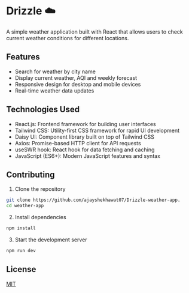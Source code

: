 # Drizzle ☁️

A simple weather application built with React that allows users to check current weather conditions for different locations.

## Features

- Search for weather by city name
- Display current weather, AQI and weekly forecast
- Responsive design for desktop and mobile devices
- Real-time weather data updates

## Technologies Used

- React.js: Frontend framework for building user interfaces
- Tailwind CSS: Utility-first CSS framework for rapid UI development
- Daisy UI: Component library built on top of Tailwind CSS
- Axios: Promise-based HTTP client for API requests
- useSWR hook: React hook for data fetching and caching
- JavaScript (ES6+): Modern JavaScript features and syntax

## Contributing

1. Clone the repository

```bash
git clone https://github.com/ajayshekhawat07/Drizzle-weather-app.
cd weather-app
```

2. Install dependencies

```bash
npm install
```

3. Start the development server

```bash
npm run dev
```

## License

[MIT](https://choosealicense.com/licenses/mit/)

